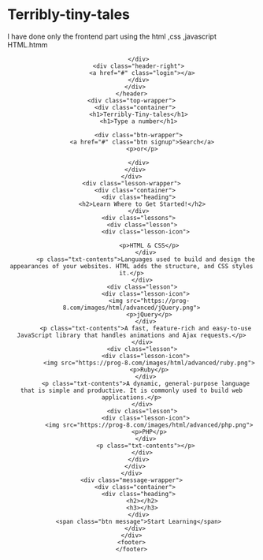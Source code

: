 # Terribly-tiny-tales

I have done only the frontend part using the html ,css ,javascript
HTML.htmm

<!DOCTYPE html>
<html>
  <head>
    <meta charset="utf-8">
    <title>Progate</title>
    <link rel="stylesheet" href="stylesheet.css">
    <link rel="stylesheet" href="//maxcdn.bootstrapcdn.com/font-awesome/4.3.0/css/font-awesome.min.css">
  </head>
  <body>
    <header>
      <div class="container">
        <div class="header-left">
        
        </div>
        <div class="header-right">
          <a href="#" class="login"></a>
        </div>
      </div>
    </header>
    <div class="top-wrapper">
      <div class="container">
        <h1>Terribly-Tiny-tales</h1>
        <h1>Type a number</h1>
        
        <div class="btn-wrapper">
          <a href="#" class="btn signup">Search</a>
          <p>or</p>

        </div>
      </div>
    </div>
    <div class="lesson-wrapper">
      <div class="container">
        <div class="heading">
          <h2>Learn Where to Get Started!</h2>
        </div>
        <div class="lessons">
          <div class="lesson">
            <div class="lesson-icon">
            
              <p>HTML & CSS</p>
            </div>
            <p class="txt-contents">Languages used to build and design the appearances of your websites. HTML adds the structure, and CSS styles it.</p>
          </div>
          <div class="lesson">
            <div class="lesson-icon">
              <img src="https://prog-8.com/images/html/advanced/jQuery.png">
              <p>jQuery</p>
            </div>
            <p class="txt-contents">A fast, feature-rich and easy-to-use JavaScript library that handles animations and Ajax requests.</p>
          </div>
          <div class="lesson">
            <div class="lesson-icon">
              <img src="https://prog-8.com/images/html/advanced/ruby.png">
              <p>Ruby</p>
            </div>
            <p class="txt-contents">A dynamic, general-purpose language that is simple and productive. It is commonly used to build web applications.</p>
          </div>
          <div class="lesson">
            <div class="lesson-icon">
              <img src="https://prog-8.com/images/html/advanced/php.png">
              <p>PHP</p>
            </div>
            <p class="txt-contents"></p>
          </div>
        </div>
      </div>
    </div>
    <div class="message-wrapper">
      <div class="container">
        <div class="heading">
          <h2></h2>
          <h3></h3>
        </div>
        <span class="btn message">Start Learning</span>
      </div>
    </div>
    <footer>
    </footer>
  </body>
</html>
